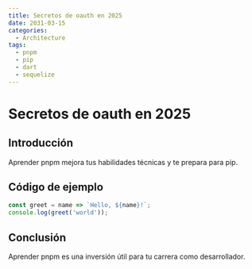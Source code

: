 ```yaml
---
title: Secretos de oauth en 2025
date: 2031-03-15
categories:
  - Architecture
tags:
  - pnpm
  - pip
  - dart
  - sequelize
---
```


# Secretos de oauth en 2025

## Introducción

Aprender pnpm mejora tus habilidades técnicas y te prepara para pip.

## Código de ejemplo

```javascript
const greet = name => `Hello, ${name}!`;
console.log(greet('world'));
```

## Conclusión

Aprender pnpm es una inversión útil para tu carrera como desarrollador.